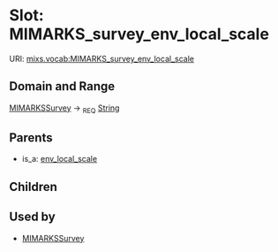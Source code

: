 
# Slot: MIMARKS_survey_env_local_scale




URI: [mixs.vocab:MIMARKS_survey_env_local_scale](https://w3id.org/mixs/vocab/MIMARKS_survey_env_local_scale)


## Domain and Range

[MIMARKSSurvey](MIMARKSSurvey.md) ->  <sub>REQ</sub> [String](types/String.md)

## Parents

 *  is_a: [env_local_scale](env_local_scale.md)

## Children


## Used by

 * [MIMARKSSurvey](MIMARKSSurvey.md)
